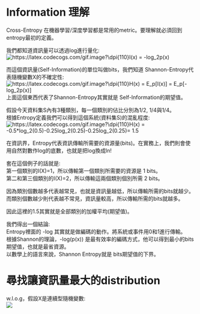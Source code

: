 # Information 理解
Cross-Entropy 在機器學習/深度學習都是常用的metric。要理解就必須回到entropy最初的定義。

我們都知道資訊量可以透過log進行量化:  
<img src="https://latex.codecogs.com/gif.image?\dpi{110}I(x)&space;=&space;-log_2p(x)" title="https://latex.codecogs.com/gif.image?\dpi{110}I(x) = -log_2p(x)" />

而這個資訊量(Self-Information)的單位叫做bits，我們知道 Shannon-Entropy代表隨機變數X的不確定性:  
<img src="https://latex.codecogs.com/gif.image?\dpi{110}H(x)&space;=&space;E_p[I(x)]&space;=&space;E_p[-log_2p(x)]" title="https://latex.codecogs.com/gif.image?\dpi{110}H(x) = E_p[I(x)] = E_p[-log_2p(x)]" />  
上面這個東西代表了Shannon-Entropy其實就是 Self-Information的期望值。  

假設今天資料集S內有3種類別，每一個類別的佔比分別為1/2, 1/4與1/4。  
根據Entropy定義我們可以得到這個系統(資料集S)的混亂程度:  
<img src="https://latex.codecogs.com/gif.image?\dpi{110}H(x)&space;=&space;-0.5*log_2(0.5)-0.25log_2(0.25)-0.25log_2(0.25)=&space;1.5" title="https://latex.codecogs.com/gif.image?\dpi{110}H(x) = -0.5*log_2(0.5)-0.25log_2(0.25)-0.25log_2(0.25)= 1.5" />  

在資訊界，Entropy代表資訊傳輸所需要的資源量(bits)。在實務上，我們則會使用自然對數作log的底數，也就是把log換成ln!  

套在這個例子的話就是:  
第一個類別的I(X)=1，所以傳輸第一個類別所需要的資源是 1 bits。  
第二和第三個類別的I(X)=2，所以傳輸這兩個類別個別所需 2 bits。  

因為類別個數越多代表越常見，也就是資訊量越低，所以傳輸所需的bits就越少。  
而類別個數越少則代表越不常見，資訊量較高，所以傳輸所需的bits就越多。  

因此這裡的1.5其實就是全部類別的加權平均(期望值)。  

我們得出一個結論:  
Entropy裡面的 -log 其實就是做編碼的動作。將系統或事件用0和1進行傳輸。  
根據Shannon的理論，-log(p(x)) 是最有效率的編碼方式，他可以得到最小的bits期望值，也就是最省資源。  
以數學上的語言來說，Shannon Entropy就是 bits期望值的下界。  

# 尋找讓資訊量最大的distribution
w.l.o.g，假設X是連續型隨機變數:  
<img src="https://latex.codecogs.com/gif.image?\dpi{110}H(X)&space;=&space;\int&space;-p(x)lnp(x)dx"  />  



